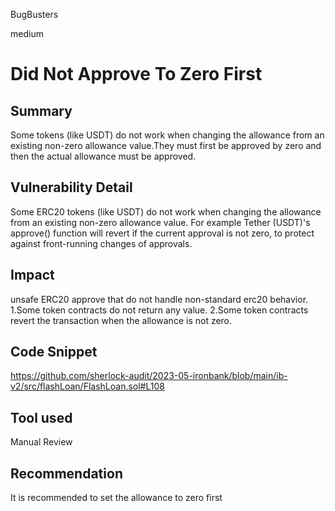 BugBusters

medium

# Did Not Approve To Zero First

## Summary
Some tokens (like USDT) do not work when changing the allowance from an existing non-zero allowance value.They must first be approved by zero and then the actual allowance must be approved.


## Vulnerability Detail
Some ERC20 tokens (like USDT) do not work when changing the allowance from an existing non-zero allowance value. For example Tether (USDT)'s approve() function will revert if the current approval is not zero, to protect against front-running changes of approvals.
## Impact
unsafe ERC20 approve that do not handle non-standard erc20 behavior.
1.Some token contracts do not return any value.
2.Some token contracts revert the transaction when the allowance is not zero.

## Code Snippet
https://github.com/sherlock-audit/2023-05-ironbank/blob/main/ib-v2/src/flashLoan/FlashLoan.sol#L108
## Tool used

Manual Review

## Recommendation
It is recommended to set the allowance to zero first